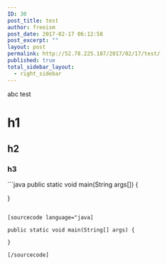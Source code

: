 ```yaml
---
ID: 30
post_title: test
author: freeism
post_date: 2017-02-17 06:12:58
post_excerpt: ""
layout: post
permalink: http://52.78.225.187/2017/02/17/test/
published: true
total_sidebar_layout:
  - right_sidebar
---
```

abc test

# h1
<h2>h2</h2>
<h3>h3</h3>
```java
public static void main(String args[]) {

}

```

[sourcecode language="java]

public static void main(String[] args) {

}

[/sourcecode]